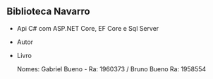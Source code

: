 ## Biblioteca Navarro

- Api C# com ASP.NET Core, EF Core e Sql Server
- Autor
- Livro

  Nomes: Gabriel Bueno - Ra: 1960373 / Bruno Bueno Ra: 1958554
  
  

